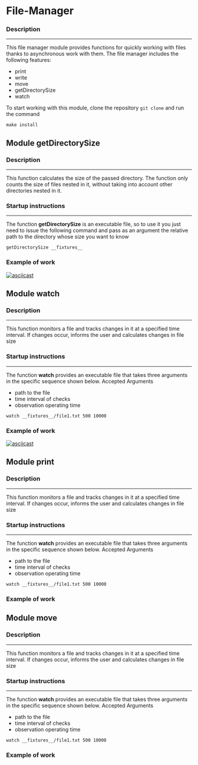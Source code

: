 # File-Manager
### Description
____

This file manager module provides functions for quickly working with files thanks to asynchronous work with them. The file manager includes the following features:
- print 
- write 
- move
- getDirectorySize
- watch

To start working with this module, clone the repository `git clone` and run the command

```
make install
```

## Module getDirectorySize

### Description

___

This function calculates the size of the passed directory. The function only counts the size of files nested in it, without taking into account other directories nested in it.


### Startup instructions
___

The function **getDirectorySize** is an executable file, so to use it you just need to issue the following command and pass as an argument the relative path to the directory whose size you want to know

```
getDirectorySize __fixtures__
```

### Example of work
[![asciicast](https://asciinema.org/a/eX08BXJ3EjCY5YLGseUPG8dZV.svg)](https://asciinema.org/a/eX08BXJ3EjCY5YLGseUPG8dZV)

## Module watch

### Description

___

This function monitors a file and tracks changes in it at a specified time interval. If changes occur, informs the user and calculates changes in file size


### Startup instructions
___

The function **watch** provides an executable file that takes three arguments in the specific sequence shown below. Accepted Arguments
- path to the file
- time interval of checks
- observation operating time

```
watch __fixtures__/file1.txt 500 10000
```

### Example of work
[![asciicast](https://asciinema.org/a/fU0IKKB3Jk9oElv0cvqyuWirP.svg)](https://asciinema.org/a/fU0IKKB3Jk9oElv0cvqyuWirP)

## Module print

### Description

___

This function monitors a file and tracks changes in it at a specified time interval. If changes occur, informs the user and calculates changes in file size


### Startup instructions
___

The function **watch** provides an executable file that takes three arguments in the specific sequence shown below. Accepted Arguments
- path to the file
- time interval of checks
- observation operating time

```
watch __fixtures__/file1.txt 500 10000
```

### Example of work

## Module move

### Description

___

This function monitors a file and tracks changes in it at a specified time interval. If changes occur, informs the user and calculates changes in file size


### Startup instructions
___

The function **watch** provides an executable file that takes three arguments in the specific sequence shown below. Accepted Arguments
- path to the file
- time interval of checks
- observation operating time

```
watch __fixtures__/file1.txt 500 10000
```

### Example of work
